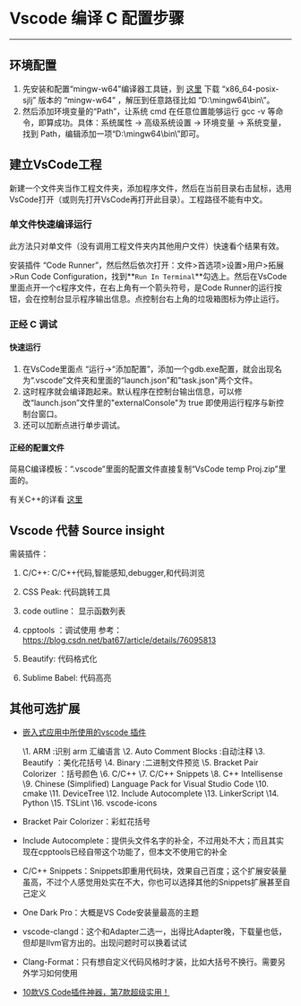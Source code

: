 # Vscode 编译 C 配置步骤

------

## 环境配置

1.  先安装和配置“mingw-w64”编译器工具链，到 [这里](https://sourceforge.net/projects/mingw-w64/files/) 下载 “x86_64-posix-sjlj” 版本的 “mingw-w64” ，解压到任意路径比如 “D:\\mingw64\\bin\\”。
2.  然后添加环境变量的“Path”，让系统 cmd 在任意位置能够运行 gcc -v 等命令，即算成功。具体：系统属性 -> 高级系统设置 -> 环境变量 -> 系统变量，找到 Path，编辑添加一项“D:\mingw64\bin\”即可。

## 建立VsCode工程

新建一个文件夹当作工程文件夹，添加程序文件，然后在当前目录右击鼠标，选用VsCode打开（或则先打开VsCode再打开此目录）。工程路径不能有中文。

### 单文件快速编译运行

此方法只对单文件（没有调用工程文件夹内其他用户文件）快速看个结果有效。

安装插件 “Code Runner”，然后然后依次打开：文件>首选项>设置>用户>拓展>Run Code Configuration，找到**`Run In Terminal`**勾选上。然后在VsCode里面点开一个c程序文件，在右上角有一个箭头符号，是Code Runner的运行按钮，会在控制台显示程序输出信息。点控制台右上角的垃圾箱图标为停止运行。

### 正经 C 调试

#### 快速运行

1.  在VsCode里面点 “运行->“添加配置”，添加一个gdb.exe配置，就会出现名为“.vscode”文件夹和里面的“launch.json”和"task.json"两个文件。
2.  这时程序就会编译跑起来。默认程序在控制台输出信息，可以修改“launch.json”文件里的"externalConsole"为 true 即使用运行程序与新控制台窗口。
3.  还可以加断点进行单步调试。

#### 正经的配置文件

简易C编译模板：“.vscode”里面的配置文件直接复制“VsCode temp Proj.zip”里面的。

有关C++的详看 [这里](https://blog.csdn.net/lyw851230/article/details/89352839)

## Vscode 代替 Source insight

需装插件：

1.  C/C++: C/C++代码,智能感知,debugger,和代码浏览

2.  CSS Peak: 代码跳转工具

3.  code outline： 显示函数列表

4.  cpptools ：调试使用 参考：https://blog.csdn.net/bat67/article/details/76095813
5.  Beautify: 代码格式化
6.  Sublime Babel: 代码高亮

## 其他可选扩展

-   [嵌入式应用中所使用的vscode 插件](https://www.zcxbb.com/index.php/2021/03/24/嵌入式应用中所使用的vscode-插件/)

    \1. ARM :识别 arm 汇编语言
    \2. Auto Comment Blocks :自动注释
    \3. Beautify ：美化花括号
    \4. Binary :二进制文件预览
    \5. Bracket Pair Colorizer ：括号颜色
    \6. C/C++
    \7. C/C++ Snippets
    \8. C++ Intellisense
    \9. Chinese (Simplified) Language Pack for Visual Studio Code
    \10. cmake
    \11. DeviceTree
    \12. Include Autocomplete
    \13. LinkerScript
    \14. Python
    \15. TSLint
    \16. vscode-icons

-   Bracket Pair Colorizer：彩虹花括号

-   Include Autocomplete：提供头文件名字的补全，不过用处不大；而且其实现在cpptools已经自带这个功能了，但本文不使用它的补全

-   C/C++ Snippets：Snippets即重用代码块，效果自己百度；这个扩展安装量虽高，不过个人感觉用处实在不大，你也可以选择其他的Snippets扩展甚至自己定义

-   One Dark Pro：大概是VS Code安装量最高的主题

-   vscode-clangd：这个和Adapter二选一，出得比Adapter晚，下载量也低，但却是llvm官方出的。出现问题时可以换着试试

-   Clang-Format：只有想自定义代码风格时才装，比如大括号不换行。需要另外学习如何使用

-   [10款VS Code插件神器，第7款超级实用！](https://mp.weixin.qq.com/s/E3Emku5IW9p8VlM1BiVC8Q)